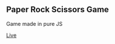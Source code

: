 ## Paper Rock Scissors Game

Game made in pure JS

<a href="https://psdvlpr.github.io/PaperRockScissors/">Live</a>
